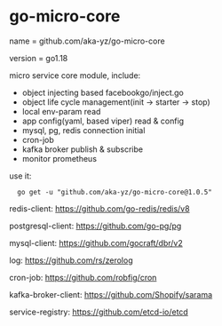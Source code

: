 # go-micro-core

name = github.com/aka-yz/go-micro-core

version = go1.18

micro service core module, include:
- object injecting based facebookgo/inject.go
- object life cycle management(init -> starter -> stop)
- local env-param read
- app config(yaml, based viper) read & config
- mysql, pg, redis connection initial
- cron-job
- kafka broker publish & subscribe
- monitor prometheus


use it:

````
  go get -u "github.com/aka-yz/go-micro-core@1.0.5"
````


redis-client: https://github.com/go-redis/redis/v8

postgresql-client: https://github.com/go-pg/pg

mysql-client: https://github.com/gocraft/dbr/v2

log: https://github.com/rs/zerolog

cron-job: https://github.com/robfig/cron

kafka-broker-client: https://github.com/Shopify/sarama

service-registry: https://github.com/etcd-io/etcd